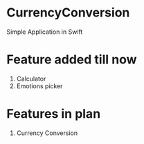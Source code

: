 # CurrencyConversion
Simple Application in Swift 

# Feature added till now

1. Calculator
2. Emotions picker

# Features in plan

1. Currency Conversion

